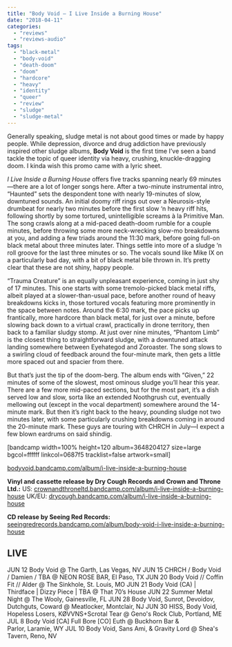 ```yaml
---
title: "Body Void – I Live Inside a Burning House"
date: "2018-04-11"
categories: 
  - "reviews"
  - "reviews-audio"
tags: 
  - "black-metal"
  - "body-void"
  - "death-doom"
  - "doom"
  - "hardcore"
  - "heavy"
  - "identity"
  - "queer"
  - "review"
  - "sludge"
  - "sludge-metal"
---
```


Generally speaking, sludge metal is not about good times or made by happy people. While depression, divorce and drug addiction have previously inspired other sludge albums, **Body Void** is the first time I’ve seen a band tackle the topic of queer identity via heavy, crushing, knuckle-dragging doom. I kinda wish this promo came with a lyric sheet.

_I Live Inside a Burning House_ offers five tracks spanning nearly 69 minutes—there are a lot of longer songs here. After a two-minute instrumental intro, “Haunted” sets the despondent tone with nearly 19-minutes of slow, downtuned sounds. An initial doomy riff rings out over a Neurosis-style drumbeat for nearly two minutes before the first slow ‘n heavy riff hits, following shortly by some tortured, unintelligible screams à la Primitive Man. The song crawls along at a mid-paced death-doom rumble for a couple minutes, before throwing some more neck-wrecking slow-mo breakdowns at you, and adding a few triads around the 11:30 mark, before going full-on black metal about three minutes later. Things settle into more of a sludge ‘n roll groove for the last three minutes or so. The vocals sound like Mike IX on a particularly bad day, with a bit of black metal bile thrown in. It’s pretty clear that these are not shiny, happy people.

“Trauma Creature” is an equally unpleasant experience, coming in just shy of 17 minutes. This one starts with some tremolo-picked black metal riffs, albeit played at a slower-than-usual pace, before another round of heavy breakdowns kicks in, those tortured vocals featuring more prominently in the space between notes. Around the 6:30 mark, the pace picks up frantically, more hardcore than black metal, for just over a minute, before slowing back down to a virtual crawl, practically in drone territory, then back to a familiar sludgy stomp. At just over nine minutes, “Phantom Limb” is the closest thing to straightforward sludge, with a downtuned attack landing somewhere between Eyehategod and Zoroaster. The song slows to a swirling cloud of feedback around the four-minute mark, then gets a little more spaced out and spacier from there.

But that’s just the tip of the doom-berg. The album ends with “Given,” 22 minutes of some of the slowest, most ominous sludge you’ll hear this year. There are a few more mid-paced sections, but for the most part, it’s a dish served low and slow, sorta like an extended Noothgrush cut, eventually mellowing out (except in the vocal department) somewhere around the 14-minute mark. But then it’s right back to the heavy, pounding sludge not two minutes later, with some particularly crushing breakdowns coming in around the 20-minute mark. These guys are touring with CHRCH in July—I expect a few blown eardrums on said shindig.

\[bandcamp width=100% height=120 album=3648204127 size=large bgcol=ffffff linkcol=0687f5 tracklist=false artwork=small\]

[bodyvoid.bandcamp.com/album/i-live-inside-a-burning-house](https://bodyvoid.bandcamp.com/album/i-live-inside-a-burning-house)

**Vinyl and cassette release by Dry Cough Records and Crown and Throne Ltd.:** US: [crownandthroneltd.bandcamp.com/album/i-live-inside-a-burning-house](http://crownandthroneltd.bandcamp.com/album/i-live-inside-a-burning-house) UK/EU: [drycough.bandcamp.com/album/i-live-inside-a-burning-house](http://drycough.bandcamp.com/album/i-live-inside-a-burning-house)

**CD release by Seeing Red Records:** [seeingredrecords.bandcamp.com/album/body-void-i-live-inside-a-burning-house](http://seeingredrecords.bandcamp.com/album/body-void-i-live-inside-a-burning-house)

## LIVE

JUN 12 Body Void @ The Garth, Las Vegas, NV JUN 15 CHRCH / Body Void / Damien / TBA @ NEON ROSE BAR, El Paso, TX JUN 20 Body Void // Coffin Fit // Alder @ The Sinkhole, St. Louis, MO JUN 21 Body Void (CA) | Thirdface | Dizzy Piece | TBA @ That 70’s House JUN 22 Summer Metal Night @ The Wooly, Gainesville, FL JUN 28 Body Void, Sunrot, Devoidov, Dutchguts, Coward @ Meatlocker, Montclair, NJ JUN 30 HISS, Body Void, Hopeless Losers, KØVVNS+Scrotal Tear @ Geno's Rock Club, Portland, ME JUL 8 Body Void \[CA\] Full Bore \[CO\] Euth @ Buckhorn Bar & Parlor, Laramie, WY JUL 10 Body Void, Sans Ami, & Gravity Lord @ Shea's Tavern, Reno, NV
